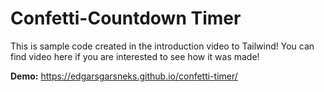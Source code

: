 # Confetti-Countdown Timer

This is sample code created in the introduction video to Tailwind! You can find video here if you are interested to see how it was made!

**Demo:** https://edgarsgarsneks.github.io/confetti-timer/
